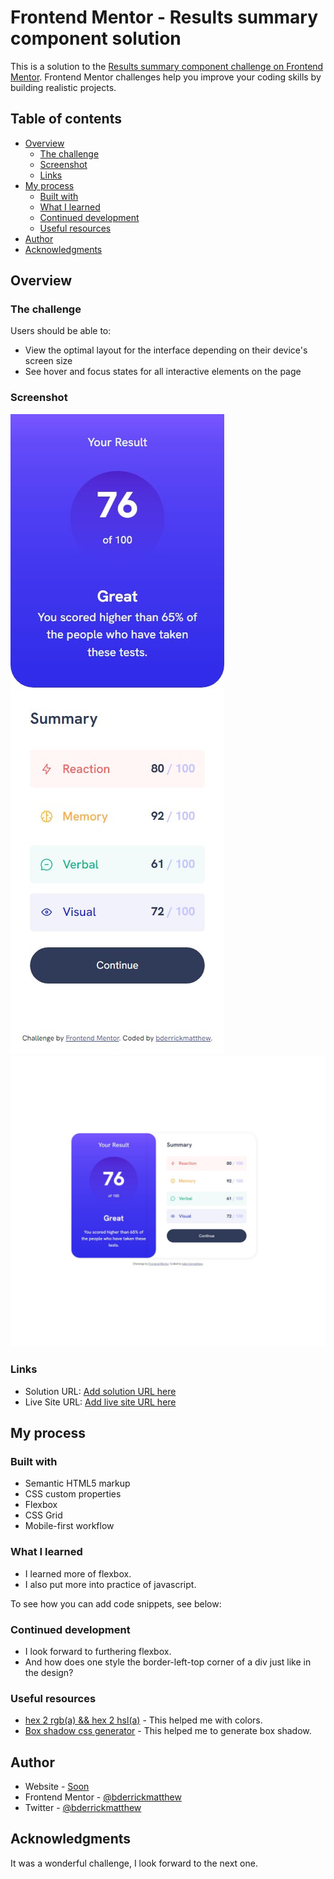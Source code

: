 # Frontend Mentor - Results summary component solution

This is a solution to the [Results summary component challenge on Frontend Mentor](https://www.frontendmentor.io/challenges/results-summary-component-CE_K6s0maV). Frontend Mentor challenges help you improve your coding skills by building realistic projects. 

## Table of contents

- [Overview](#overview)
  - [The challenge](#the-challenge)
  - [Screenshot](#screenshot)
  - [Links](#links)
- [My process](#my-process)
  - [Built with](#built-with)
  - [What I learned](#what-i-learned)
  - [Continued development](#continued-development)
  - [Useful resources](#useful-resources)
- [Author](#author)
- [Acknowledgments](#acknowledgments)



## Overview

### The challenge

Users should be able to:

- View the optimal layout for the interface depending on their device's screen size
- See hover and focus states for all interactive elements on the page

### Screenshot

![](./mobile-version.jpg)
![](./desktop-version.jpg)


### Links

- Solution URL: [Add solution URL here](https://your-solution-url.com)
- Live Site URL: [Add live site URL here](https://your-live-site-url.com)

## My process

### Built with

- Semantic HTML5 markup
- CSS custom properties
- Flexbox
- CSS Grid
- Mobile-first workflow

### What I learned

- I learned more of flexbox.
- I also put more into practice of javascript.

To see how you can add code snippets, see below:



### Continued development

- I look forward to furthering flexbox.
- And how does one style the border-left-top corner of a div just like in the design?

### Useful resources

- [hex 2 rgb(a) && hex 2 hsl(a)](https://tgomilar.github.io/hex2rgb/) - This helped me with colors.
- [Box shadow css generator](https://cssgenerator.org/box-shadow-css-generator.html) - This helped me to generate box shadow.


## Author

- Website - [Soon](https://www.your-site.com)
- Frontend Mentor - [@bderrickmatthew](https://www.frontendmentor.io/profile/bderrickmatthew)
- Twitter - [@bderrickmatthew](https://www.twitter.com/bderrickmatthew])


## Acknowledgments

It was a wonderful challenge, I look forward to the next one.
